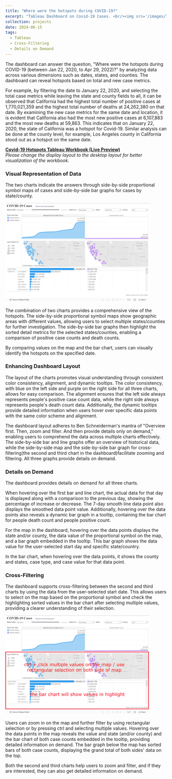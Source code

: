 ```yaml
---
title: "Where were the hotspots during COVID-19?"
excerpt: "Tableau Dashboard on Covid-19 Cases. <br/><img src='/images/Tableau.png'>"
collection: projects
date: 2024-06-15
tags:
  - Tableau
  - Cross-Filtering
  - Details on Demand
---
```



The dashboard can answer the question, "Where were the hotspots during COVID-19 (between Jan 22, 2020, to Apr 29, 2022)?" by analyzing data across various dimensions such as dates, states, and counties. The dashboard can reveal hotspots based on total and new case metrics. 

For example, by filtering the date to January 22, 2020, and selecting the total case metrics while leaving the state and county fields to all, it can be observed that California had the highest total number of positive cases at 1,770,021,359 and the highest total number of deaths at 24,262,380 on that date. By examining the new case metrics for the same date and location, it is evident that California also had the most new positive cases at 6,107,883 and the most new deaths at 59,863. This indicates that on January 22, 2020, the state of California was a hotspot for Covid-19. Similar analysis can be done at the county level, for example, Los Angeles county in California stood out as a hotspot on the same date.

**[Covid-19 Hotspots Tableau Workbook (Live Preview)](https://public.tableau.com/app/profile/chaoran.zhou/viz/Covid19BookFinalVersion/Dashboard1)**  
_Please change the display layout to the desktop layout for better visualization of the workbook._


### Visual Representation of Data

The two charts indicate the answers through side-by-side proportional symbol maps of cases and side-by-side bar graphs for cases by state/county. 

<img src="/images/Tableau Layout.png" width="450em">

The combination of two charts provides a comprehensive view of the hotspots. The side-by-side proportional symbol maps show geographic areas with different values, allowing users to select multiple states/counties for further investigation. The side-by-side bar graphs then highlight the sorted detail metrics for the selected states/counties, enabling a comparison of positive case counts and death counts.

By comparing values on the map and the bar chart, users can visually identify the hotspots on the specified date.


### Enhancing Dashboard Layout

The layout of the charts promotes visual understanding through consistent color consistency, alignment, and dynamic tooltips. The color consistency, with blue on the left side and purple on the right side for all three charts, allows for easy comparison. The alignment ensures that the left side always represents people's positive case count data, while the right side always represents people's death count data. Additionally, the dynamic tooltips provide detailed information when users hover over specific data points with the same color scheme and alignment. 

The dashboard layout adheres to Ben Schneiderman's mantra of "Overview first. Then, zoom and filter. And then provide details only on demand," enabling users to comprehend the data across multiple charts effectively. The side-by-side bar and line graphs offer an overview of historical data, while the side-by-side map and the side-by-side bar graph for cross-filtering(the second and third chart in the dashboard)facilitate zooming and filtering. All three graphs provide details on demand.


### Details on Demand

The dashboard provides details on demand for all three charts. 

When hovering over the first bar and line chart, the actual data for that day is displayed along with a comparison to the previous day, showing the percentage of increase or decrease. The 7-day smooth line data point also displays the smoothed data point value. Additionally, hovering over the data points also reveals a dynamic bar graph in a tooltip, containing the bar chart for people death count and people positive count. 

For the map in the dashboard, hovering over the data points displays the state and/or county, the data value of the proportional symbol on the map, and a bar graph embedded in the tooltip. This bar graph shows the data value for the user-selected start day and specific state/country.

In the bar chart, when hovering over the data points, it shows the county and states, case type, and case value for that data point.


### Cross-Filtering

The dashboard supports cross-filtering between the second and third charts by using the data from the user-selected start date. This allows users to select on the map based on the proportional symbol and check the highlighting sorted values in the bar chart after selecting multiple values, providing a clearer understanding of their selection.

<img src="/images/Tableau Usage.png" width="450em">

Users can zoom in on the map and further filter by using rectangular selection or by pressing ctrl and selecting multiple values. Hovering over the data points in the map reveals the value and state (and/or county) and the bar chart of both case counts embedded in the tooltip, providing detailed information on demand. The bar graph below the map has sorted bars of both case counts, displaying the grand total of both sides' data on the top.

Both the second and third charts help users to zoom and filter, and if they are interested, they can also get detailed information on demand.


